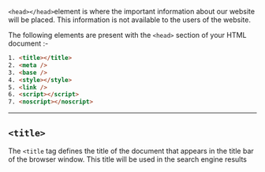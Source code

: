 `<head></head>`element is where the important information about our website will be placed. This information is not available to the users of the website.

The following elements are present with the `<head>` section of your HTML document :-

```html
1. <title></title>
2. <meta />
3. <base />
4. <style></style>
5. <link />
6. <script></script>
7. <noscript></noscript>
```

***
## `<title>`

The `<title` tag defines the title of the document that appears in the title bar of the browser window. This title will be used in the search engine results